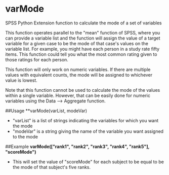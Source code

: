 # varMode

SPSS Python Extension function to calculate the mode of a set of variables

This function operates parallel to the "mean" function of SPSS, where you can provide a variable list and the function will assign the value of a target variable for a given case to be the mode of that case's values on the variable list. For example, you might have each person in a study rate fifty items. This function could tell you what the most common rating given to those ratings for each person.

This function will only work on numeric variables. If there are multiple values with equivalent counts, the mode will be assigned to whichever value is lowest.

Note that this function cannot be used to calculate the mode of the values within a single variable. However, that can be easily done for numeric variables using the Data --> Aggregate function.

##Usage
**varMode(varList, modeVar)
* "varList" is a list of strings indicating the variables for which you want the mode
* "modeVar" is a string giving the name of the variable you want assigned to the mode

##Example
**varMode(["rank1", "rank2", "rank3", "rank4", "rank5"], "scoreMode")**
* This will set the value of "scoreMode" for each subject to be equal to be the mode of that subject's five ranks.
